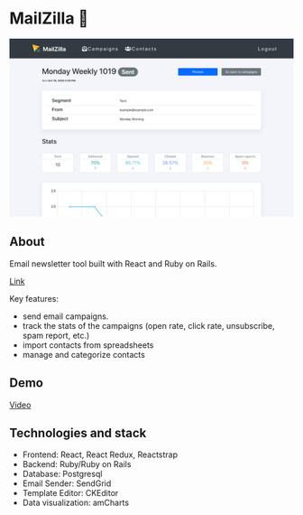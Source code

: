 # MailZilla 📩
![screenshot](./screenshot.png)

## About
Email newsletter tool built with React and Ruby on Rails.

[Link](https://mailzilla-app.herokuapp.com/)

Key features:

* send email campaigns.
* track the stats of the campaigns (open rate, click rate, unsubscribe, spam report, etc.)
* import contacts from spreadsheets
* manage and categorize contacts

## Demo

[Video](https://www.youtube.com/watch?v=lAlcbW7LLvw&feature=youtu.be)

## Technologies and stack

* Frontend: React, React Redux, Reactstrap
* Backend: Ruby/Ruby on Rails
* Database: Postgresql
* Email Sender: SendGrid
* Template Editor: CKEditor
* Data visualization: amCharts

